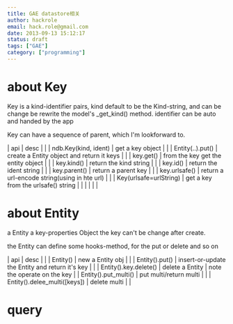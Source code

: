 ```yaml
---
title: GAE datastore相关
author: hackrole
email: hack.role@gmail.com
date: 2013-09-13 15:12:17
status: draft
tags: ["GAE"]
category: ["programming"]
---
```




# about Key

Key is a kind-identifier pairs,
kind default to be the Kind-string,
and can be change be rewrite the model's _get_kind() method.
identifier can be auto and handed by the app

Key can have a sequence of parent, which I'm lookforward to.

| api                    | desc                                         |   |
| ndb.Key(kind, ident)   | get a key object                             |   |
| Entity(..).put()       | create a Entity object and return it keys    |   |
| key.get()              | from the key get the entity object           |   |
| key.kind()             | return the kind string                       |   |
| key.id()               | return the ident string                      |   |
| key.parent()           | return a parent key                          |   |
| key.urlsafe()          | return a url-encode string(using in hte url) |   |
| Key(urlsafe=urlString) | get a key from the urlsafe() string          |   |
|                        |                                              |   |

# about Entity

a Entity a key-properties Object
the key can't be change after create.

the Entity can define some hooks-method, for the put or delete and so on

| api                          | desc                                            |                             |
| Entity()                     | new a Entity obj                                |                             |
| Entity().put()               | insert-or-update the Entity and return it's key |                             |
| Entity().key.delete()        | delete a  Entity                                | note the operate on the key |
| Entity().put_multi()         | put multi/return multi                          |                             |
| Entity().delee_multi([keys]) | delete multi                                    |                             |

# query

